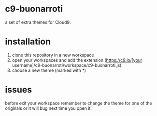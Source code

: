 c9-buonarroti
=============

a set of extra themes for Cloud9.

installation
============

1. clone this repository in a new workspace
2. open your workspaces and add the extension (https://c9.io/[your username]/c9-buonarroti/workspace/c9-buonarroti.js)
3. choose a new theme (marked with *)

issues
======

before exit your workspace remember to change the theme for one of the originals or it will bug next time you open it.